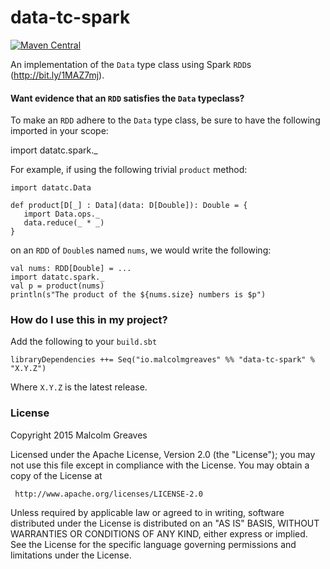 data-tc-spark
==============

[![Maven Central](https://maven-badges.herokuapp.com/maven-central/io.malcolmgreaves/data-tc-spark_2.11/badge.svg?style=plastic)](https://maven-badges.herokuapp.com/maven-central/io.malcolmgreaves/data-tc-spark_2.11)

An implementation of the `Data` type class using Spark `RDD`s (http://bit.ly/1MAZ7mj).

#### Want evidence that an `RDD` satisfies the `Data` typeclass?
To make an `RDD` adhere to the `Data` type class, be sure to have the following imported in your scope:

   import datatc.spark._

For example, if using the following trivial `product` method:

    import datatc.Data
    
    def product[D[_] : Data](data: D[Double]): Double = {
       import Data.ops._
       data.reduce(_ * _)
    }

on an `RDD` of `Double`s named `nums`, we would write the following:

    val nums: RDD[Double] = ...
    import datatc.spark._
    val p = product(nums)
    println(s"The product of the ${nums.size} numbers is $p")

### How do I use this in my project?

Add the following to your `build.sbt`

    libraryDependencies ++= Seq("io.malcolmgreaves" %% "data-tc-spark" % "X.Y.Z")

Where `X.Y.Z` is the latest release.

### License

Copyright 2015 Malcolm Greaves

 Licensed under the Apache License, Version 2.0 (the "License");
 you may not use this file except in compliance with the License.
 You may obtain a copy of the License at

     http://www.apache.org/licenses/LICENSE-2.0

 Unless required by applicable law or agreed to in writing, software
 distributed under the License is distributed on an "AS IS" BASIS,
 WITHOUT WARRANTIES OR CONDITIONS OF ANY KIND, either express or implied.
 See the License for the specific language governing permissions and
 limitations under the License.

